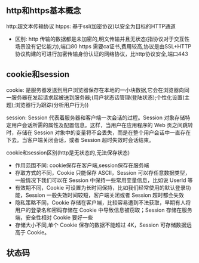 ## http和https基本概念
  http:超文本传输协议
  htpps: 基于ssl(加密协议)以安全为目标的HTTP通道
  - 区别:
    http 传输的数据都是未加密的,明文传输并且无状态(指协议对于交互性场景没有记忆能力),端口80
    https 需要ca证书,费用较高,协议是由SSL+HTTP协议构建的可进行加密传输身份认证的网络协议，比http协议安全,端口443
  

## cookie和session
  cookie: 是服务器发送到用户浏览器保存在本地的一小块数据,它会在浏览器向同一服务器在发起请求起被送到服务器;(用户状态话管理(登陆状态);个性化设置(主题);浏览器行为跟踪(分析用户行为))
  
  session: Session 代表着服务器和客户端一次会话的过程。Session 对象存储特定用户会话所需的属性及配置信息。这样，当用户在应用程序的 Web 页之间跳转时，存储在 Session 对象中的变量将不会丢失，而是在整个用户会话中一直存在下去。当客户端关闭会话，或者 Session 超时失效时会话结束。

  cookie和session区别(http是无状态的,无法保存状态)
   - 作用范围不同: cookie保存在客户端,session保存在服务端
   - 存取方式的不同，Cookie 只能保存 ASCII，Session 可以存任意数据类型，一般情况下我们可以在 Session 中保持一些常用变量信息，比如说 UserId 等
   - 有效期不同，Cookie 可设置为长时间保持，比如我们经常使用的默认登录功能，Session 一般失效时间较短，客户端关闭或者 Session 超时都会失效
   - 隐私策略不同，Cookie 存储在客户端，比较容易遭到不法获取，早期有人将用户的登录名和密码存储在 Cookie 中导致信息被窃取；Session 存储在服务端，安全性相对 Cookie 要好一些
   - 存储大小不同,单个 Cookie 保存的数据不能超过 4K，Session 可存储数据远高于 Cookie。
## 状态码